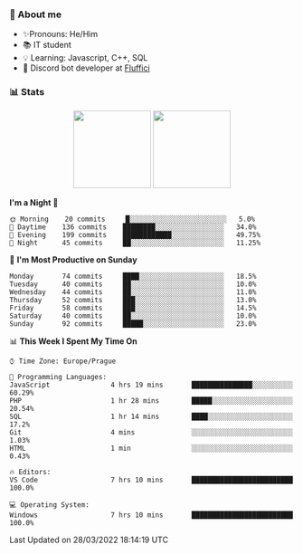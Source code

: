 ### 👋 About me

- ✨Pronouns: He/Him
- 📚 IT student
- 💡 Learning: Javascript, C++, SQL
- 🤖 Discord bot developer at [Fluffici](https://fluffici.eu)

### 📊 Stats
<p align="center">
  <img height="137px" src="https://github-readme-stats-ashy-seven.vercel.app/api?username=Nanoslav&count_private=true&theme=dark&show_icons=true" />
  <img height="137px" src="https://github-readme-stats-ashy-seven.vercel.app/api/top-langs?username=Nanoslav&count_private=true&layout=compact&theme=dark" />
</p>

<!--START_SECTION:waka-->
**I'm a Night 🦉** 

```text
🌞 Morning    20 commits     █░░░░░░░░░░░░░░░░░░░░░░░░   5.0% 
🌆 Daytime    136 commits    ████████░░░░░░░░░░░░░░░░░   34.0% 
🌃 Evening    199 commits    ████████████░░░░░░░░░░░░░   49.75% 
🌙 Night      45 commits     ██░░░░░░░░░░░░░░░░░░░░░░░   11.25%

```
📅 **I'm Most Productive on Sunday** 

```text
Monday       74 commits     ████░░░░░░░░░░░░░░░░░░░░░   18.5% 
Tuesday      40 commits     ██░░░░░░░░░░░░░░░░░░░░░░░   10.0% 
Wednesday    44 commits     ██░░░░░░░░░░░░░░░░░░░░░░░   11.0% 
Thursday     52 commits     ███░░░░░░░░░░░░░░░░░░░░░░   13.0% 
Friday       58 commits     ███░░░░░░░░░░░░░░░░░░░░░░   14.5% 
Saturday     40 commits     ██░░░░░░░░░░░░░░░░░░░░░░░   10.0% 
Sunday       92 commits     █████░░░░░░░░░░░░░░░░░░░░   23.0%

```


📊 **This Week I Spent My Time On** 

```text
⌚︎ Time Zone: Europe/Prague

💬 Programming Languages: 
JavaScript               4 hrs 19 mins       ███████████████░░░░░░░░░░   60.29% 
PHP                      1 hr 28 mins        █████░░░░░░░░░░░░░░░░░░░░   20.54% 
SQL                      1 hr 14 mins        ████░░░░░░░░░░░░░░░░░░░░░   17.2% 
Git                      4 mins              ░░░░░░░░░░░░░░░░░░░░░░░░░   1.03% 
HTML                     1 min               ░░░░░░░░░░░░░░░░░░░░░░░░░   0.43%

🔥 Editors: 
VS Code                  7 hrs 10 mins       █████████████████████████   100.0%

💻 Operating System: 
Windows                  7 hrs 10 mins       █████████████████████████   100.0%

```


 Last Updated on 28/03/2022 18:14:19 UTC
<!--END_SECTION:waka-->

<!--
**Nanoslav/Nanoslav** is a ✨ _special_ ✨ repository because its `README.md` (this file) appears on your GitHub profile.

Here are some ideas to get you started:

- 🔭 I’m currently working on ...
- 🌱 I’m currently learning ...
- 👯 I’m looking to collaborate on ...
- 🤔 I’m looking for help with ...
- 💬 Ask me about ...
- 📫 How to reach me: ...
- 😄 Pronouns: ...
- ⚡ Fun fact: ...
-->
